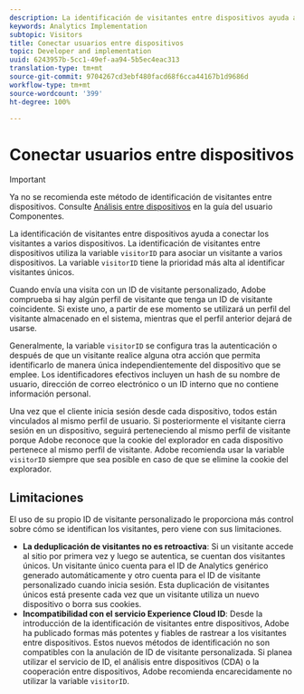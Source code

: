 ```yaml
---
description: La identificación de visitantes entre dispositivos ayuda a conectar los visitantes a varios dispositivos. La identificación de visitantes entre dispositivos utiliza la variable de ID de visitante, s.visitorID, para asociar un visitante a varios dispositivos.
keywords: Analytics Implementation
subtopic: Visitors
title: Conectar usuarios entre dispositivos
topic: Developer and implementation
uuid: 6243957b-5cc1-49ef-aa94-5b5ec4eac313
translation-type: tm+mt
source-git-commit: 9704267cd3ebf480facd68f6cca44167b1d9686d
workflow-type: tm+mt
source-wordcount: '399'
ht-degree: 100%

---
```



# Conectar usuarios entre dispositivos

>[!IMPORTANT]
>
>Ya no se recomienda este método de identificación de visitantes entre dispositivos. Consulte [Análisis entre dispositivos](/help/components/cda/overview.md) en la guía del usuario Componentes.

La identificación de visitantes entre dispositivos ayuda a conectar los visitantes a varios dispositivos. La identificación de visitantes entre dispositivos utiliza la variable `visitorID` para asociar un visitante a varios dispositivos. La variable `visitorID` tiene la prioridad más alta al identificar visitantes únicos.

Cuando envía una visita con un ID de visitante personalizado, Adobe comprueba si hay algún perfil de visitante que tenga un ID de visitante coincidente. Si existe uno, a partir de ese momento se utilizará un perfil del visitante almacenado en el sistema, mientras que el perfil anterior dejará de usarse.

Generalmente, la variable `visitorID` se configura tras la autenticación o después de que un visitante realice alguna otra acción que permita identificarlo de manera única independientemente del dispositivo que se emplee. Los identificadores efectivos incluyen un hash de su nombre de usuario, dirección de correo electrónico o un ID interno que no contiene información personal.

Una vez que el cliente inicia sesión desde cada dispositivo, todos están vinculados al mismo perfil de usuario. Si posteriormente el visitante cierra sesión en un dispositivo, seguirá perteneciendo al mismo perfil de visitante porque Adobe reconoce que la cookie del explorador en cada dispositivo pertenece al mismo perfil de visitante. Adobe recomienda usar la variable `visitorID` siempre que sea posible en caso de que se elimine la cookie del explorador.

## Limitaciones

El uso de su propio ID de visitante personalizado le proporciona más control sobre cómo se identifican los visitantes, pero viene con sus limitaciones.

* **La deduplicación de visitantes no es retroactiva**: Si un visitante accede al sitio por primera vez y luego se autentica, se cuentan dos visitantes únicos. Un visitante único cuenta para el ID de Analytics genérico generado automáticamente y otro cuenta para el ID de visitante personalizado cuando inicia sesión. Esta duplicación de visitantes únicos está presente cada vez que un visitante utiliza un nuevo dispositivo o borra sus cookies.
* **Incompatibilidad con el servicio Experience Cloud ID**: Desde la introducción de la identificación de visitantes entre dispositivos, Adobe ha publicado formas más potentes y fiables de rastrear a los visitantes entre dispositivos. Estos nuevos métodos de identificación no son compatibles con la anulación de ID de visitante personalizada. Si planea utilizar el servicio de ID, el análisis entre dispositivos (CDA) o la cooperación entre dispositivos, Adobe recomienda encarecidamente no utilizar la variable `visitorID`.
